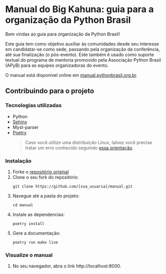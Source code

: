 # Manual do Big Kahuna: guia para a organização da Python Brasil

Bem vindas ao guia para organização da Python Brasil!

Este guia tem como objetivo auxiliar às comunidades desde seu interesse em candidatar-se como sede, passando pela organização da conferência, até sua finalização (o pós-evento). Este também é usado como suporte textual do programa de mentoria promovido pela Associação Python Brasil (APyB) para as equipes organizadoras do evento.

O manual está disponível online em [manual.pythonbrasil.org.br](https://manual.pythonbrasil.org.br/).

## Contribuindo para o projeto

### Tecnologias utilizadas
- Python
- [Sphinx](http://sphinx.pocoo.org)
- Myst-parser
- [Poetry](https://python-poetry.org/docs/)
  > Caso você utilize uma distribuição Linux, talvez você precise tratar um erro conhecido seguindo [essa orientação](https://github.com/python-poetry/poetry/issues/5241#issuecomment-1063513340).

### Instalação

1. Forke o [repositório original](https://github.com/[sua_usuaria]/manual.git)
2. Clone o seu fork do repositório:
   ```
   git clone https://github.com/[sua_usuaria]/manual.git
   ```
3. Navegue até a pasta do projeto:
   ```
   cd manual
   ```
4. Instale as dependencias:
   ```
   poetry install
   ```
5. Gere a documentação:
   ```
   poetry run make live
   ```

### Visualize o manual
1. No seu navegador, abra o link http://localhost:8000.

